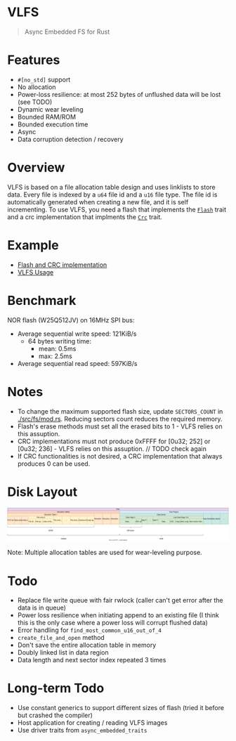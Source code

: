 # VLFS

> Async Embedded FS for Rust

# Features

- `#[no_std]` support
- No allocation
- Power-loss resilience: at most 252 bytes of unflushed data will be lost (see TODO)
- Dynamic wear leveling
- Bounded RAM/ROM
- Bounded execution time
- Async
- Data corruption detection / recovery

# Overview

VLFS is based on a file allocation table design and uses linklists to store data. Every file is indexed by a `u64` file id and a `u16` file type. The file id is automatically generated when creating a new file, and it is self incrementing. To use VLFS, you need a flash that implements the [`Flash`](./src/driver/flash.rs) trait and a crc implementation that implments the [`Crc`](./src/driver/crc.rs) trait.

# Example

- [Flash and CRC implementation](https://gist.github.com/PegasisForever/e3ece967100eae4870c550a751886b67)
- [VLFS Usage](https://github.com/McMaster-Rocketry-Team/rust-monorepo/blob/92613b85c1826f4ef27d66bb3ff2f102b9ff49c2/firmware-common/src/common/console/console.rs#L104)

# Benchmark

NOR flash (W25Q512JV) on 16MHz SPI bus:

- Average sequential write speed: 121KiB/s
  - 64 bytes writing time:
    - mean: 0.5ms
    - max: 2.5ms
- Average sequential read speed: 597KiB/s

# Notes

- To change the maximum supported flash size, update `SECTORS_COUNT` in [./src/fs/mod.rs](./src/fs/mod.rs). Reducing sectors count reduces the required memory.
- Flash's erase methods must set all the erased bits to 1 - VLFS relies on this assuption.
- CRC implementations must not produce 0xFFFF for [0u32; 252] or [0u32; 236] - VLFS relies on this assuption. // TODO check again
- If CRC functionalities is not desired, a CRC implementation that always produces 0 can be used.

# Disk Layout

![VLFS Layout](./layout.svg)

Note: Multiple allocation tables are used for wear-leveling purpose.

# Todo

- Replace file write queue with fair rwlock (caller can't get error after the data is in queue)
- Power loss resilience when initiating append to an existing file (I think this is the only case where a power loss will corrupt flushed data)
- Error handling for `find_most_common_u16_out_of_4`
- `create_file_and_open` method
- Don't save the entire allocation table in memory
- Doubly linked list in data region
- Data length and next sector index repeated 3 times

# Long-term Todo

- Use constant generics to support different sizes of flash (tried it before but crashed the compiler)
- Host application for creating / reading VLFS images
- Use driver traits from `async_embedded_traits`
